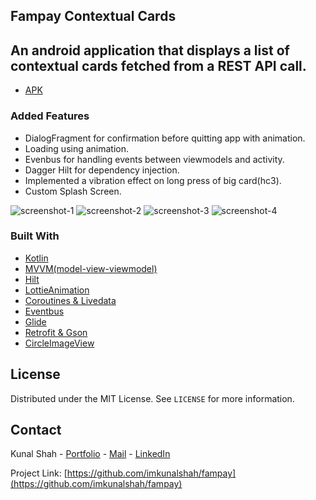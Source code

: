 <!--
*** Thanks for checking out the Best-README-Template. If you have a suggestion
*** that would make this better, please fork the repo and create a pull request
*** or simply open an issue with the tag "enhancement".
*** Thanks again! Now go create something AMAZING! :D
***
***
***
*** To avoid retyping too much info. Do a search and replace for the following:
*** github_username, repo_name, twitter_handle, email, project_title, project_description
-->



<!-- PROJECT SHIELDS -->
<!--
*** I'm using markdown "reference style" links for readability.
*** Reference links are enclosed in brackets [ ] instead of parentheses ( ).
*** See the bottom of this document for the declaration of the reference variables
*** for contributors-url, forks-url, etc. This is an optional, concise syntax you may use.
*** https://www.markdownguide.org/basic-syntax/#reference-style-links
-->

<!-- Project Title -->
## Fampay Contextual Cards

<!-- ABOUT THE PROJECT -->
## An android application that displays a list of contextual cards fetched from a REST API call.

* [APK](https://drive.google.com/file/d/1RQTPI7DCejv7EVhYuB_neWve-Lh8Ix8B/view?usp=sharing)

### Added Features

* DialogFragment for confirmation before quitting app with animation.
* Loading using animation.
* Evenbus for handling events between viewmodels and activity.
* Dagger Hilt for dependency injection.
* Implemented a vibration effect on long press of big card(hc3).
* Custom Splash Screen.

![screenshot-1](https://i.imgur.com/3h1jsEs.jpg)
![screenshot-2](https://i.imgur.com/9eBIAA8.jpg)
![screenshot-3](https://i.imgur.com/tiFtA34.jpg)
![screenshot-4](https://i.imgur.com/xrMLf6D.jpg)

### Built With

* [Kotlin](https://kotlinlang.org)
* [MVVM(model-view-viewmodel)](https://developer.android.com/jetpack/guide?gclid=CjwKCAiA24SPBhB0EiwAjBgkhiwuUOPeR-rjf_xEztxxeZfH-dbcw_IVgI99j_wPjBuTmZwGB2lLvxoCxhAQAvD_BwE&gclsrc=aw.ds)
* [Hilt](https://developer.android.com/training/dependency-injection/hilt-android)
* [LottieAnimation](https://github.com/airbnb/lottie-android)
* [Coroutines & Livedata](https://developer.android.com/kotlin/coroutines?gclid=CjwKCAiA24SPBhB0EiwAjBgkhsOpqTBp5eV6MKf0W_ifmCfNOWgGL_hCJh3m5A3w7JNhWeis5q8zjhoC2ogQAvD_BwE&gclsrc=aw.ds)
* [Eventbus](https://github.com/greenrobot/EventBus)
* [Glide](https://github.com/bumptech/glide)
* [Retrofit & Gson](https://square.github.io/retrofit/)
* [CircleImageView](https://github.com/hdodenhof/CircleImageView)

<!-- LICENSE -->
## License

Distributed under the MIT License. See `LICENSE` for more information.



<!-- CONTACT -->
## Contact

Kunal Shah - [Portfolio](http://bit.ly/kunal-portfolio) - [Mail](mailto:kunal.jack.shah@gmail.com) - [LinkedIn](https://www.linkedin.com/in/kunal-shah-7431a1182/)

Project Link: [https://github.com/imkunalshah/fampay](https://github.com/imkunalshah/fampay)
